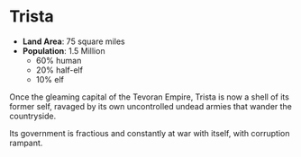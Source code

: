 # Trista

- **Land Area**: 75 square miles
- **Population**: 1.5 Million
  - 60% human
  - 20% half-elf
  - 10% elf

Once the gleaming capital of the Tevoran Empire, Trista is now a shell of its former self, ravaged by its own uncontrolled undead armies that wander the countryside.

Its government is fractious and constantly at war with itself, with corruption rampant.
